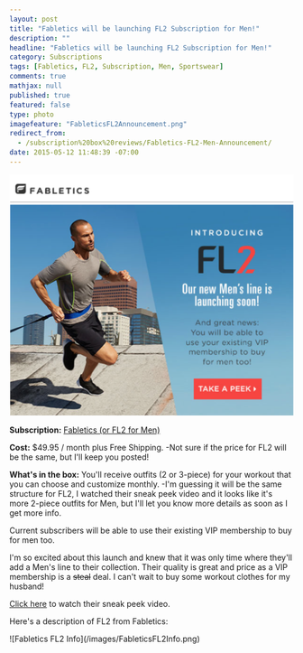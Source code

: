 ```yaml
---
layout: post
title: "Fabletics will be launching FL2 Subscription for Men!"
description: ""
headline: "Fabletics will be launching FL2 Subscription for Men!"
category: Subscriptions
tags: [Fabletics, FL2, Subscription, Men, Sportswear]
comments: true
mathjax: null
published: true
featured: false
type: photo
imagefeature: "FableticsFL2Announcement.png"
redirect_from: 
  - /subscription%20box%20reviews/Fabletics-FL2-Men-Announcement/
date: 2015-05-12 11:48:39 -07:00
---
```

![Fabletics FL2 Announcement](/images/FableticsFL2Announcement.png)
<p><b>Subscription:</b> <a href="http://www.fabletics.com/invite/whatsupmailbox/">Fabletics (or FL2 for Men)</a></p>
<p><b>Cost:</b> $49.95 / month plus Free Shipping. -Not sure if the price for FL2 will be the same, but I'll keep you posted!</p>
<p><b>What's in the box:</b> You'll receive outfits (2 or 3-piece) for your workout that you can choose and customize monthly. 
-I'm guessing it will be the same structure for FL2, I watched their sneak peek video and it looks like it's more 2-piece outfits for Men, but I'll let you know more details as soon as I get more info.</p>

<p>Current subscribers will be able to use their existing VIP membership to buy for men too.</p>

<p>I'm so excited about this launch and knew that it was only time where they'll add a Men's line to their collection. Their quality is great and price as a VIP membership is a <strike>steal</strike> deal. I can't wait to buy some workout clothes for my husband!</p>

<p><a href="http://www.youtube.com/embed/8Di2cxGMHMU?autoplay=1&autohide=1">Click here</a> to watch their sneak peek video.</p>

<p>Here's a description of FL2 from Fabletics:</p>
![Fabletics FL2 Info](/images/FableticsFL2Info.png)
